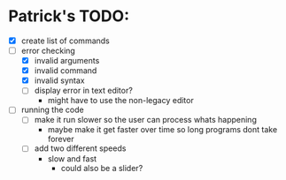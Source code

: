 # Patrick's TODO:
- [x] create list of commands
- [ ] error checking
    - [x] invalid arguments
    - [x] invalid command
    - [x] invalid syntax
    - [ ] display error in text editor?
        - might have to use the non-legacy editor
- [ ] running the code
    - [ ] make it run slower so the user can process whats happening
        - maybe make it get faster over time so long programs dont take forever
    - [ ] add two different speeds
        - slow and fast
            - could also be a slider?
